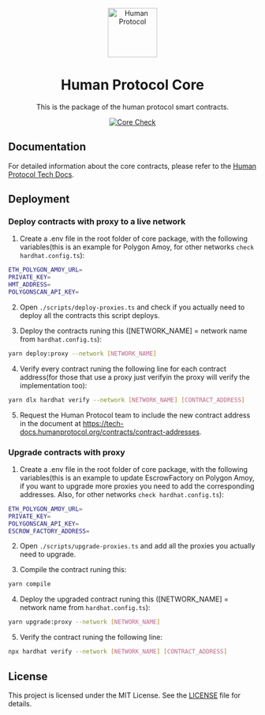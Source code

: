 <p align="center">
  <a href="https://www.humanprotocol.org/" target="blank"><img src="https://s2.coinmarketcap.com/static/img/coins/64x64/10347.png" width="100" alt="Human Protocol" /></a>
</p>

[circleci-image]: https://img.shields.io/circleci/build/github/nestjs/nest/master?token=abc123def456
[circleci-url]: https://circleci.com/gh/nestjs/nest

<h1 align="center">Human Protocol Core</h1>
<p align="center">This is the package of the human protocol smart contracts.</p>

<p align="center">
  <a href="https://github.com/humanprotocol/human-protocol/actions/workflows/ci-test-core.yaml">
    <img src="https://github.com/humanprotocol/human-protocol/actions/workflows/ci-test-core.yaml/badge.svg?branch=main" alt="Core Check">
  </a>
</p>

## Documentation

For detailed information about the core contracts, please refer to the [Human Protocol Tech Docs](https://docs.humanprotocol.org/hub/human-tech-docs/architecture/components/smart-contracts).

## Deployment

### Deploy contracts with proxy to a live network

1. Create a .env file in the root folder of core package, with the following variables(this is an example for Polygon Amoy, for other networks `check hardhat.config.ts`):

```bash
ETH_POLYGON_AMOY_URL=
PRIVATE_KEY=
HMT_ADDRESS=
POLYGONSCAN_API_KEY=
```

2. Open `./scripts/deploy-proxies.ts` and check if you actually need to deploy all the contracts this script deploys.

3. Deploy the contracts runing this ([NETWORK_NAME] = network name from `hardhat.config.ts`):

```bash
yarn deploy:proxy --network [NETWORK_NAME]
```

4. Verify every contract runing the following line for each contract address(for those that use a proxy just verifyin the proxy will verify the implementation too):

```bash
yarn dlx hardhat verify --network [NETWORK_NAME] [CONTRACT_ADDRESS]
```

5. Request the Human Protocol team to include the new contract address in the document at https://tech-docs.humanprotocol.org/contracts/contract-addresses.

### Upgrade contracts with proxy

1. Create a .env file in the root folder of core package, with the following variables(this is an example to update EscrowFactory on Polygon Amoy, if you want to upgrade
   more proxies you need to add the corresponding addresses. Also, for other networks `check hardhat.config.ts`):

```bash
ETH_POLYGON_AMOY_URL=
PRIVATE_KEY=
POLYGONSCAN_API_KEY=
ESCROW_FACTORY_ADDRESS=
```

2. Open `./scripts/upgrade-proxies.ts` and add all the proxies you actually need to upgrade.

3. Compile the contract runing this:

```bash
yarn compile
```

4. Deploy the upgraded contract runing this ([NETWORK_NAME] = network name from `hardhat.config.ts`):

```bash
yarn upgrade:proxy --network [NETWORK_NAME]
```

5. Verify the contract runing the following line:

```bash
npx hardhat verify --network [NETWORK_NAME] [CONTRACT_ADDRESS]
```

## License

This project is licensed under the MIT License. See the [LICENSE](https://github.com/humanprotocol/human-protocol/blob/main/LICENSE) file for details.
